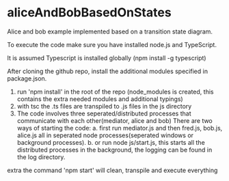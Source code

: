 # aliceAndBobBasedOnStates

Alice and bob example implemented based on a transition state diagram.

To execute the code make sure you have installed node.js and TypeScript.

It is assumed Typescript is installed globally (npm install -g typescript) 

After cloning the github repo, install the additional modules specified in package.json.

1. run 'npm install' in the root of the repo (node_modules is created, this contains the extra needed modules and additional typings)
2. with tsc the .ts files are transpiled to .js files in the js directory
3. The code involves three seperated/distributed processes that communicate with each other(mediator, alice and bob)
   There are two ways of starting the code:
   a. first run mediator.js and then fred.js, bob.js, alice.js all in seperated node processes(seperated windows or background processes).
   b. or run node js/start.js, this starts all the distributed processes in the background, the logging can be found in the log directory.

extra
the command 'npm start'
will clean, transpile and execute everything

